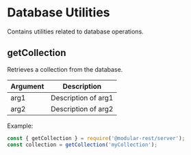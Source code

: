 # Database Utilities
Contains utilities related to database operations.

## getCollection
Retrieves a collection from the database.

| Argument | Description         |
| -------- | ------------------- |
| arg1     | Description of arg1 |
| arg2     | Description of arg2 |
  
Example:
```javascript
const { getCollection } = require('@modular-rest/server');
const collection = getCollection('myCollection');
```

